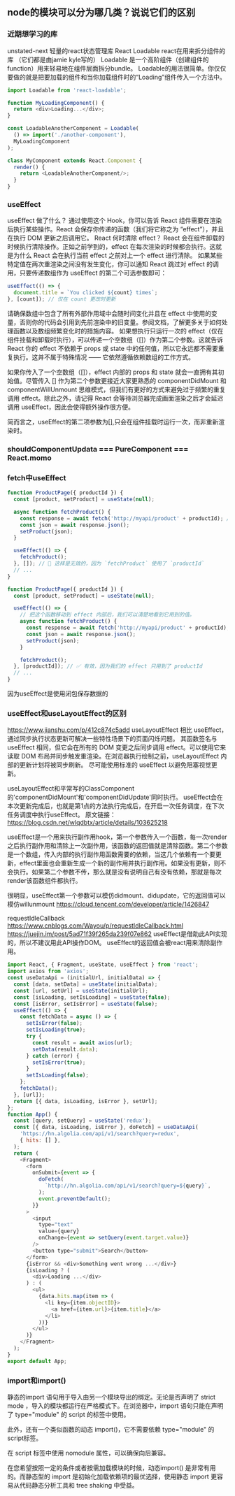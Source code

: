 ## node的模块可以分为哪几类？说说它们的区别

### 近期想学习的库
unstated-next 轻量的react状态管理库
React Loadable react在用来拆分组件的库 （它们都是由jamie kyle写的）
Loadable 是一个高阶组件（创建组件的function）用来轻易地在组件层面拆分bundle。
Loadable的用法很简单。你仅仅要做的就是把要加载的组件和当你加载组件时的“Loading”组件传入一个方法中。
```js
import Loadable from 'react-loadable';

function MyLoadingComponent() {
  return <div>Loading...</div>;
}

const LoadableAnotherComponent = Loadable(
  () => import('./another-component'),
  MyLoadingComponent
);

class MyComponent extends React.Component {
  render() {
    return <LoadableAnotherComponent/>;
  }
}
```

### useEffect
useEffect 做了什么？ 通过使用这个 Hook，你可以告诉 React 组件需要在渲染后执行某些操作。React 会保存你传递的函数（我们将它称之为 “effect”），并且在执行 DOM 更新之后调用它。
React 何时清除 effect？ React 会在组件卸载的时候执行清除操作。正如之前学到的，effect 在每次渲染的时候都会执行。这就是为什么 React 会在执行当前 effect 之前对上一个 effect 进行清除。
如果某些特定值在两次重渲染之间没有发生变化，你可以通知 React 跳过对 effect 的调用，只要传递数组作为 useEffect 的第二个可选参数即可：
```js
useEffect(() => {
  document.title = `You clicked ${count} times`;
}, [count]); // 仅在 count 更改时更新
```
请确保数组中包含了所有外部作用域中会随时间变化并且在 effect 中使用的变量，否则你的代码会引用到先前渲染中的旧变量。参阅文档，了解更多关于如何处理函数以及数组频繁变化时的措施内容。
如果想执行只运行一次的 effect（仅在组件挂载和卸载时执行），可以传递一个空数组（[]）作为第二个参数。这就告诉 React 你的 effect 不依赖于 props 或 state 中的任何值，所以它永远都不需要重复执行。这并不属于特殊情况 —— 它依然遵循依赖数组的工作方式。

如果你传入了一个空数组（[]），effect 内部的 props 和 state 就会一直拥有其初始值。尽管传入 [] 作为第二个参数更接近大家更熟悉的 componentDidMount 和 componentWillUnmount 思维模式，但我们有更好的方式来避免过于频繁的重复调用 effect。除此之外，请记得 React 会等待浏览器完成画面渲染之后才会延迟调用 useEffect，因此会使得额外操作很方便。

简而言之，useEffect的第二项参数为[],只会在组件挂载时运行一次，而非重新渲染时。
### shouldComponentUpdata === PureComponent === React.momo

### fetch中useEffect
```js
function ProductPage({ productId }) {
  const [product, setProduct] = useState(null);

  async function fetchProduct() {
    const response = await fetch('http://myapi/product' + productId); // 使用了 productId prop
    const json = await response.json();
    setProduct(json);
  }

  useEffect(() => {
    fetchProduct();
  }, []); // 🔴 这样是无效的，因为 `fetchProduct` 使用了 `productId`
  // ...
}
```
```js
function ProductPage({ productId }) {
  const [product, setProduct] = useState(null);

  useEffect(() => {
    // 把这个函数移动到 effect 内部后，我们可以清楚地看到它用到的值。
    async function fetchProduct() {
      const response = await fetch('http://myapi/product' + productId);
      const json = await response.json();
      setProduct(json);
    }

    fetchProduct();
  }, [productId]); // ✅ 有效，因为我们的 effect 只用到了 productId
  // ...
}
```
因为useEffect是使用闭包保存数据的

### useEffect和useLayoutEffect的区别
https://www.jianshu.com/p/412c874c5add
useLayoutEffect 相比 useEffect，通过同步执行状态更新可解决一些特性场景下的页面闪烁问题。
其函数签名与 useEffect 相同，但它会在所有的 DOM 变更之后同步调用 effect。可以使用它来读取 DOM 布局并同步触发重渲染。在浏览器执行绘制之前，useLayoutEffect 内部的更新计划将被同步刷新。
尽可能使用标准的 useEffect 以避免阻塞视觉更新。

useLayoutEffect和平常写的ClassComponent的'componentDidMount'和'componentDidUpdate'同时执行。
useEffect会在本次更新完成后，也就是第1点的方法执行完成后，在开启一次任务调度，在下次任务调度中执行useEffect。
原文链接：https://blog.csdn.net/wlqdbtx/article/details/103625218

useEffect是一个用来执行副作用hook，第一个参数传入一个函数，每一次render之后执行副作用和清除上一次副作用，该函数的返回值就是清除函数。第二个参数是一个数组，传入内部的执行副作用函数需要的依赖，当这几个依赖有一个要更新，effect里面也会重新生成一个新的副作用并执行副作用。如果没有更新，则不会执行。如果第二个参数不传，那么就是没有说明自己有没有依赖，那就是每次render该函数组件都执行。

很明显，useEffect第一个参数可以模仿didmount、didupdate，它的返回值可以模仿willunmount
https://cloud.tencent.com/developer/article/1426847

requestIdleCallback
https://www.cnblogs.com/Wayou/p/requestIdleCallback.html
https://juejin.im/post/5ad71f39f265da239f07e862
useEffect是借助此API实现的，所以不建议用此API操作DOM。
useEffect的返回值会被react用来清除副作用。
```js
import React, { Fragment, useState, useEffect } from 'react';
import axios from 'axios';
const useDataApi = (initialUrl, initialData) => {
  const [data, setData] = useState(initialData);
  const [url, setUrl] = useState(initialUrl);
  const [isLoading, setIsLoading] = useState(false);
  const [isError, setIsError] = useState(false);
  useEffect(() => {
    const fetchData = async () => {
      setIsError(false);
      setIsLoading(true);
      try {
        const result = await axios(url);
        setData(result.data);
      } catch (error) {
        setIsError(true);
      }
      setIsLoading(false);
    };
    fetchData();
  }, [url]);
  return [{ data, isLoading, isError }, setUrl];
};
function App() {
  const [query, setQuery] = useState('redux');
  const [{ data, isLoading, isError }, doFetch] = useDataApi(
    'https://hn.algolia.com/api/v1/search?query=redux',
    { hits: [] },
  );
  return (
    <Fragment>
      <form
        onSubmit={event => {
          doFetch(
            `http://hn.algolia.com/api/v1/search?query=${query}`,
          );
          event.preventDefault();
        }}
      >
        <input
          type="text"
          value={query}
          onChange={event => setQuery(event.target.value)}
        />
        <button type="submit">Search</button>
      </form>
      {isError && <div>Something went wrong ...</div>}
      {isLoading ? (
        <div>Loading ...</div>
      ) : (
        <ul>
          {data.hits.map(item => (
            <li key={item.objectID}>
              <a href={item.url}>{item.title}</a>
            </li>
          ))}
        </ul>
      )}
    </Fragment>
  );
}
export default App;
```
### import和import()
静态的import 语句用于导入由另一个模块导出的绑定。无论是否声明了 strict mode ，导入的模块都运行在严格模式下。在浏览器中，import 语句只能在声明了 type="module" 的 script 的标签中使用。

此外，还有一个类似函数的动态 import()，它不需要依赖 type="module" 的script标签。

在 script 标签中使用 nomodule 属性，可以确保向后兼容。

在您希望按照一定的条件或者按需加载模块的时候，动态import() 是非常有用的。而静态型的 import 是初始化加载依赖项的最优选择，使用静态 import 更容易从代码静态分析工具和 tree shaking 中受益。

